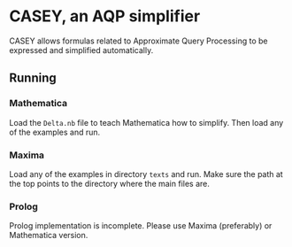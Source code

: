 # CASEY, an AQP simplifier

CASEY allows formulas related to Approximate Query Processing to be expressed and simplified automatically.

## Running

### Mathematica

Load the `Delta.nb` file to teach Mathematica how to simplify. Then load any of the examples and run.

### Maxima

Load any of the examples in directory `texts` and run. Make sure the path at the top points to the directory where the main files are.

### Prolog

Prolog implementation is incomplete. Please use Maxima (preferably) or Mathematica version.

